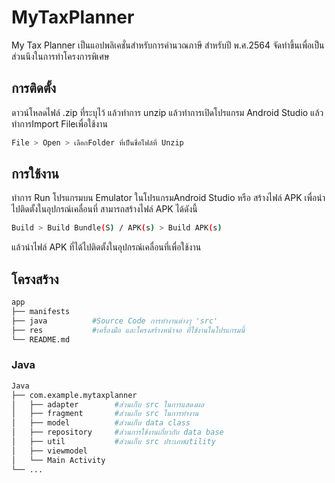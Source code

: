 # MyTaxPlanner
 My Tax Planner เป็นแอปพลิเคชั่นสำหรับการคำนวณภาษี สำหรับปี พ.ศ.2564
จัดทำขึ้นเพื่อเป็นส่วนนึงในการทำโครงการพิเศษ

## การติดตั้ง
ดาวน์โหลดไฟล์ .zip ที่ระบุไว้ แล้วทำการ unzip
แล้วทำการเปิดโปรแกรม Android Studio แล้วทำการImport Fileเพื่อใช้งาน

```bash
File > Open > เลือกFolder ที่เป็นชื่อไฟล์ที่ Unzip
```

## การใช้งาน
 ทำการ Run โปรแกรมบน Emulator ในโปรแกรมAndroid Studio 
หรือ สร้างไฟล์ APK เพื่อนำไปติดตั้งในอุปกรณ์เคลื่อนที่ 
สามารถสร้างไฟล์ APK ได้ดังนี้ 

```bash
Build > Build Bundle(S) / APK(s) > Build APK(s)
```

แล้วนำไฟล์ APK ที่ได้ไปติดตั้งในอุปกรณ์เคลื่อนที่เพื่อใช้งาน

## โครงสร้าง
```bash
app
├── manifests                  
├── java          #Source Code การทำงานต่างๆ 'src'                                
├── res           #เครื่องมือ และโครงสร้างหน้าจอ ที่ใช้งานในโปรแกรมนี้                         
└── README.md
```

### Java
```bash
Java
├── com.example.mytaxplanner
│   ├── adapter        #ส่วนเก็บ src ในการแสดงผล
│   ├── fragment       #ส่วนเก็บ src ในการทำงาน
│   ├── model          #ส่วนเก็บ data class
│   ├── repository     #ส่วนการใช้งานเกี่ยวกับ data base
│   ├── util           #ส่วนเก็บ src ประเภทutility
│   ├── viewmodel    
│   └── Main Activity
└── ...
```
